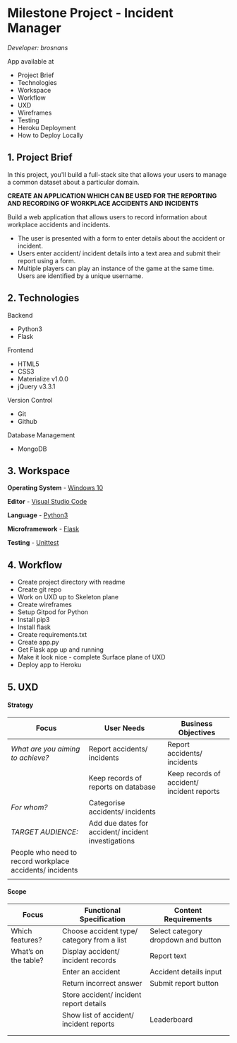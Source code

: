 # Milestone Project - Incident Manager

*Developer: brosnans*

App available at

 - Project Brief
 - Technologies
 - Workspace
 - Workflow
 - UXD
 - Wireframes
 - Testing
 - Heroku Deployment
 - How to Deploy Locally
 
## 1. Project Brief

In this project, you'll build a full-stack site that allows your users to manage a common dataset about a particular domain.

**CREATE AN APPLICATION WHICH CAN BE USED FOR THE REPORTING AND RECORDING OF WORKPLACE ACCIDENTS AND INCIDENTS**

Build a web application that allows users to record information about workplace accidents and incidents.

- The user is presented with a form to enter details about the accident or incident.
- Users enter accident/ incident details into a text area and submit their report using a form.
- Multiple players can play an instance of the game at the same time. Users are identified by a unique username.

## 2. Technologies

Backend

 - Python3
 - Flask

Frontend

 - HTML5
 - CSS3
 - Materialize v1.0.0
 - jQuery v3.3.1

Version Control

 - Git
 - Github

Database Management

 - MongoDB

## 3. Workspace

**Operating System** - [Windows 10](https://en.wikipedia.org/wiki/Windows_10)

**Editor** - [Visual Studio Code](https://gitpod.io)

**Language** - [Python3](https://www.python.org)

**Microframework** - [Flask](http://flask.pocoo.org)

**Testing**	- [Unittest](https://docs.python.org/3/library/unittest.html)

## 4. Workflow

-   Create project directory with readme
-   Create git repo
-   Work on UXD up to Skeleton plane
-   Create wireframes
-   Setup Gitpod for Python
-   Install pip3
-   Install flask
-   Create requirements.txt
-   Create app.py
-   Get Flask app up and running
-   Make it look nice - complete Surface plane of UXD
-   Deploy app to Heroku

## 5. UXD

#### Strategy

| Focus                                                       | User Needs                                                            | Business Objectives                             |
|-------------------------------------------------------------|-----------------------------------------------------------------------|-------------------------------------------------|
| _What are you aiming to achieve?_                           | Report accidents/ incidents                                           | Report accidents/ incidents                     |
|                                                             | Keep records of reports on database                                   | Keep records of accident/ incident reports      |
| _For whom?_                                                 | Categorise accidents/ incidents                                       |                                                 |
| _TARGET AUDIENCE:_                                          | Add due dates for accident/ incident investigations                   |                                                 |
| People who need to record workplace accidents/ incidents    |                                                                       |                                                 |
|                                                             |                                                                       |                                                 |

#### Scope

| Focus                                                       | Functional Specification                                              | Content Requirements                            |
|-------------------------------------------------------------|-----------------------------------------------------------------------|-------------------------------------------------|
| Which features?                                             | Choose accident type/ category from a list                            | Select category dropdown and button             |
| What’s on the table?                                        | Display accident/ incident records                                    | Report text                                     |
|                                                             | Enter an accident                                                     | Accident details input                          |
|                                                             | Return incorrect answer                                               | Submit report button                            |
|                                                             | Store accident/ incident report details                               |                                                 |
|                                                             | Show list of accident/ incident reports                               | Leaderboard                                     |
|                                                             |                                                                       |                                                 |
|                                                             |                                                                       |                                                 |
